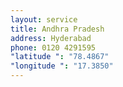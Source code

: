 ```yaml
---
layout: service
title: Andhra Pradesh
address: Hyderabad
phone: 0120 4291595
"latitude ": "78.4867"
"longitude ": "17.3850"
---
```

